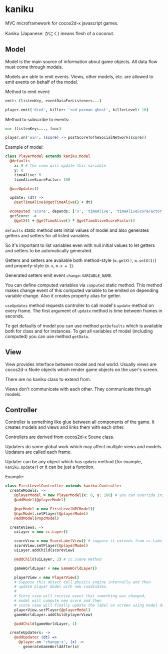 # kaniku
MVC microframework for cocos2d-x javascript games.

Kaniku (Japanese: かにく) means flesh of a coconut.

## Model
Model is the main source of information about game objects. All data flow must come through models.

Models are able to emit events. Views, other models, etc. are allowed to emit events on behalf of the model.

Method to emit event:
```coffeescript
emit: (listenKey, eventDataForListeners...)
```
```coffeescript
player.emit('died', killer: 'red pacman ghost', killerLevel: 10)
```

Method to subscribe to events:
```coffeescript
on: (listenKeys..., func)
```
```coffeescript
player.on('win', (score) -> postScoreToTheSocialNetwork(score))
```

Example of model:
```coffeescript
class PlayerModel extends kaniku.Model
  @defaults
    x: 0 # the view will update this variable
    y: 0
    timeAlive: 0
    timeAliveScoreFactor: 100

  @useUpdates()

  update: (dt) ->
    @setTimeAlive(@getTimeAlive() + dt)

  @computed 'score', depends: ['x', 'timeAlive', 'timeAliveScoreFactor']
  getScore: ->
    @getX() + @getTimeAlive() * @getTimeAliveScoreFactor()
```

`defaults` static method sets initial values of model and also generates getters and setters for all listed variables.

So it's important to list variables even with null initial values to let getters and setters to be automatically generated.

Getters and setters are available both method-style (`m.getX()`, `m.setX(1)`) and property-style (`m.x`, `m.x = 1`). 

Generated setters emit event `change:VARIABLE_NAME`.

You can define computed variables via `computed` static method. This method makes change event of this computed variable to be emited on depending variable change. Also it creates property alias for getter.

`useUpdates` method requests controller to call model's `update` method on every frame. The first argument of `update` method is time between frames in seconds.

To get defaults of model you can use method `getDefaults` which is available both for class and for instances. To get all variables of model (including computed) you can use method `getData`.


## View
View provides interface between model and real world. Usually views are cocos2d-x Node objects which render game objects on the user's screen.

There are no kaniku class to extend from.

Views don't communicate with each other. They communicate through models.

## Controller
Controller is something like glue between all components of the game. It creates models and views and links them with each other.

Controllers are derived from cocos2d-x Scene class.

Updaters do some global work which may affect multiple views and models. Updaters are called each frame.

Updater can be any object which has `update` method (for example, `kaniku.Updater`) or it can be just a function.

Example:
```coffeescript
class FirstLevelController extends kaniku.Controller
  createModels: ->
    @playerModel = new PlayerModel(x: 0, y: 100) # you can override initial values
    @addModel(@playerModel)

    @npcModel = new FirstLevelNPCModel()
    @npcModel.setPlayer(@playerModel)
    @addModel(@npcModel)

  createViews: ->
    uiLayer = new cc.Layer()

    scoreView = new ScoreLabelView() # suppose it extends from cc.Label
    scoreView.setPlayer(@playerModel)
    uiLayer.addChild(scoreView)

    @addChild(uiLayer, 2) # cc.Scene method

    gameWorldLayer = new GameWorldLayer()

    playerView = new PlayerView()
    # Suppose this object call physics engine internally and then
    # update player model with new coodinates.
    #
    # Score view will receive event that something was changed,
    # model will compute new score and then
    # score view will finally update the label on screen using model data.
    playerView.setPlayer(@playerModel)
    gameWorldLayer.addChild(playerView)

    @addChild(gameWorldLayer, 1)

  createUpdaters: ->
    @addUpdater (dt) =>
      @player.on 'change:x', (x) ->
        generateGameWorldAfter(x)
```


